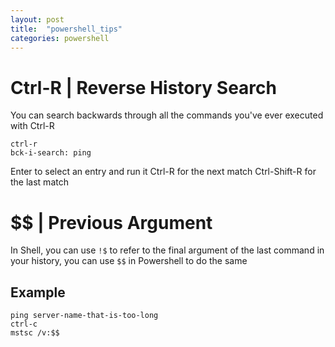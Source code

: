 ```yaml
---
layout: post
title:  "powershell_tips"
categories: powershell
---
```

# Ctrl-R | Reverse History Search
You can search backwards through all the commands you've ever executed with Ctrl-R

```
ctrl-r
bck-i-search: ping
```
Enter to select an entry and run it
Ctrl-R for the next match
Ctrl-Shift-R for the last match 

# $$ | Previous Argument
In Shell, you can use `!$` to refer to the final argument of the last command in your history, you can use `$$` in Powershell to do the same
## Example
```
ping server-name-that-is-too-long
ctrl-c
mstsc /v:$$
```



